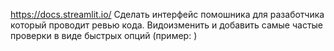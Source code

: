 https://docs.streamlit.io/
Сделать интерфейс помошника для разаботчика который проводит ревью кода.
Видоизменить и добавить самые частые проверки в виде быстрых опций (пример: )
